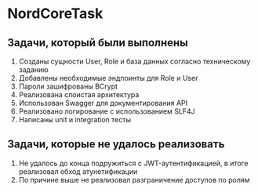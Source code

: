 # NordCoreTask

## Задачи, который были выполнены
1. Созданы сущности User, Role и база данных согласно техническому заданию
2. Добавлены необходимые эндпоинты для Role и User
3. Пароли зашифрованы BCrypt
4. Реализована слоистая архитектура
5. Использован Swagger для документирования API
6. Реализовано логирование с использованием SLF4J
7. Написаны unit и integration тесты

## Задачи, которые не удалось реализовать
1. Не удалось до конца подружиться с JWT-аутентификацией, в итоге реализовал обход атунетификации
2. По причине выше не реализовал разграничение доступов по ролям
